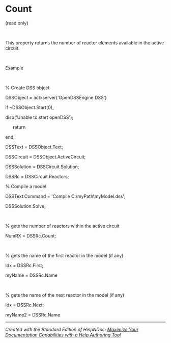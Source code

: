 # Count

(read only)

&nbsp;

This property returns the number of reactor elements available in the active circuit.

&nbsp;

Example

&nbsp;

% Create DSS object

DSSObject = actxserver('OpenDSSEngine.DSS')

if ~DSSObject.Start(0),

disp('Unable to start openDSS');

&nbsp; &nbsp; &nbsp; return

end;

DSSText = DSSObject.Text;

DSSCircuit = DSSObject.ActiveCircuit;

DSSSolution = DSSCircuit.Solution;

DSSRc = DSSCircuit.Reactors;

% Compile a model &nbsp; &nbsp; &nbsp; &nbsp;

DSSText.Command = 'Compile C:\\myPath\\myModel.dss';

DSSSolution.Solve;

&nbsp;

% gets the number of reactors within the active circuit

NumRX = DSSRc.Count;

&nbsp;

% gets the name of the first reactor in the model (if any)

Idx = DSSRc.First;

myName = DSSRc.Name

&nbsp;

% gets the name of the next reactor in the model (if any)

Idx = DSSRc.Next;

myName2 = DSSRc.Name

***
_Created with the Standard Edition of HelpNDoc: [Maximize Your Documentation Capabilities with a Help Authoring Tool](<https://www.helpauthoringsoftware.com>)_
